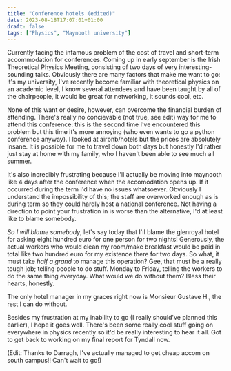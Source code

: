 ```yaml
---
title: "Conference hotels (edited)"
date: 2023-08-18T17:07:01+01:00
draft: false
tags: ["Physics", "Maynooth university"]
---
```


Currently facing the infamous problem of the cost of travel and short-term accommodation for conferences. Coming up in early september is the Irish Theoretical Physics Meeting, consisting of two days of very interesting-sounding talks. Obviously there are many factors that make me want to go: it's my university, I've recently become familiar with theoretical physics on an academic level, I know several attendees and have been taught by all of the chairpeople, it would be great for networking, it sounds cool, etc.

None of this want or desire, however, can overcome the financial burden of attending. There's really no concievable (not true, see edit) way for me to attend this conference: this is the second time I've encountered this problem but this time it's more annoying (who even wants to go a python conference anyway). I looked at airbnb/hotels but the prices are absolutely insane. It is possible for me to travel down both days but honestly I'd rather just stay at home with my family, who I haven't been able to see much all summer. 

It's also incredibly frustrating because I'll actually be moving into maynooth like 4 days after the conference when the accomodation opens up. If it occurred during the term I'd have no issues whatsoever. Obviously I understand the impossibility of this; the staff are overworked enough as is during term so they could hardly host a national conference. Not having a direction to point your frustration in is worse than the alternative, I'd at least like to blame somebody.

_So I will blame somebody_, let's say today that I'll blame the glenroyal hotel for asking eight hundred euro for one person for two nights! Generously, the actual workers who would clean my room/make breakfast would be paid in total like two hundred euro for my existence there for two days. So what, it must take _half a grand_ to manage this operation? Gee, that must be a really tough job; telling people to do stuff. Monday to Friday, telling the workers to do the same thing everyday. What would we do without them? Bless their hearts, honestly.

The only hotel manager in my graces right now is Monsieur Gustave H., the rest I can do without.

Besides my frustration at my inability to go (I really should've planned this earlier), I hope it goes well. There's been some really cool stuff going on everywhere in physics recently so it'd be really interesting to hear it all. Got to get back to working on my final report for Tyndall now.

(Edit: Thanks to Darragh, I've actually managed to get cheap accom on south campus!! Can't wait to go!)
